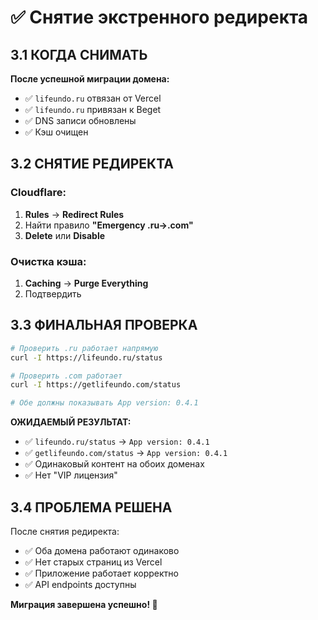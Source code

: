 # ✅ Снятие экстренного редиректа

## **3.1 КОГДА СНИМАТЬ**

**После успешной миграции домена:**
- ✅ `lifeundo.ru` отвязан от Vercel
- ✅ `lifeundo.ru` привязан к Beget
- ✅ DNS записи обновлены
- ✅ Кэш очищен

## **3.2 СНЯТИЕ РЕДИРЕКТА**

### **Cloudflare:**
1. **Rules** → **Redirect Rules**
2. Найти правило **"Emergency .ru→.com"**
3. **Delete** или **Disable**

### **Очистка кэша:**
1. **Caching** → **Purge Everything**
2. Подтвердить

## **3.3 ФИНАЛЬНАЯ ПРОВЕРКА**

```bash
# Проверить .ru работает напрямую
curl -I https://lifeundo.ru/status

# Проверить .com работает
curl -I https://getlifeundo.com/status

# Обе должны показывать App version: 0.4.1
```

**ОЖИДАЕМЫЙ РЕЗУЛЬТАТ:**
- ✅ `lifeundo.ru/status` → `App version: 0.4.1`
- ✅ `getlifeundo.com/status` → `App version: 0.4.1`
- ✅ Одинаковый контент на обоих доменах
- ✅ Нет "VIP лицензия"

## **3.4 ПРОБЛЕМА РЕШЕНА**

После снятия редиректа:
- ✅ Оба домена работают одинаково
- ✅ Нет старых страниц из Vercel
- ✅ Приложение работает корректно
- ✅ API endpoints доступны

**Миграция завершена успешно! 🎉**

